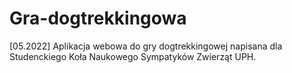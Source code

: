 # Gra-dogtrekkingowa
[05.2022] Aplikacja webowa do gry dogtrekkingowej napisana dla Studenckiego Koła Naukowego Sympatyków Zwierząt UPH.
